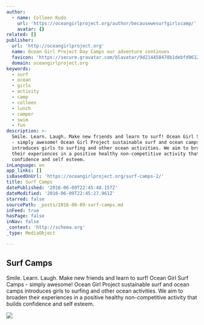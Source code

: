```yaml
---
author:
  - name: Colleen Kudo
    url: 'https://oceangirlproject.org/author/becausewesurfgirlscamp/'
    avatar: {}
related: []
publisher:
  url: 'http://oceangirlproject.org'
  name: Ocean Girl Project Day Camps our adventure continues
  favicon: 'https://secure.gravatar.com/blavatar/9d214458478b1debfd9612eafe7d64c2?s=16'
  domain: oceangirlproject.org
keywords:
  - surf
  - ocean
  - girls
  - activity
  - camp
  - colleen
  - lunch
  - camper
  - swim
  - fun
description: >-
  Smile. Learn. Laugh. Make new friends and learn to surf! Ocean Girl Surf Camps
  - simply awesome! Ocean Girl Project sustainable surf and ocean camps
  introduces girls to surfing and other ocean activities. We aim to broaden
  their experiences in a positive healthy non-competitive activity that builds
  confidence and self esteem.
inLanguage: en
app_links: []
isBasedOnUrl: 'https://oceangirlproject.org/surf-camps-2/'
title: Surf Camps
datePublished: '2016-06-09T22:45:48.157Z'
dateModified: '2016-06-09T22:45:27.961Z'
starred: false
sourcePath: _posts/2016-06-09-surf-camps.md
inFeed: true
hasPage: false
inNav: false
_context: 'http://schema.org'
_type: MediaObject

---
```

<article style=""><h1>Surf Camps</h1><p>Smile. Learn. Laugh. Make new friends and learn to surf! Ocean Girl Surf Camps - simply awesome! Ocean Girl Project sustainable surf and ocean camps introduces girls to surfing and other ocean activities. We aim to broaden their experiences in a positive healthy non-competitive activity that builds confidence and self esteem.</p><img src="https://hawaiisurfingcamp.files.wordpress.com/2012/06/kaila-catchin-waves-ocean-girl-surf-camp.jpg?w=1014&amp;h=507" /></article>